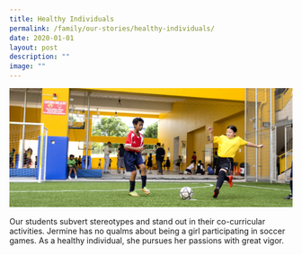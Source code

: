 ```yaml
---
title: Healthy Individuals
permalink: /family/our-stories/healthy-individuals/
date: 2020-01-01
layout: post
description: ""
image: ""
---
```

![](/images/HealthyIndividual.jpg)

Our students subvert stereotypes and stand out in their co-curricular activities. Jermine has no qualms about being a girl participating in soccer games. As a healthy individual, she pursues her passions with great vigor.